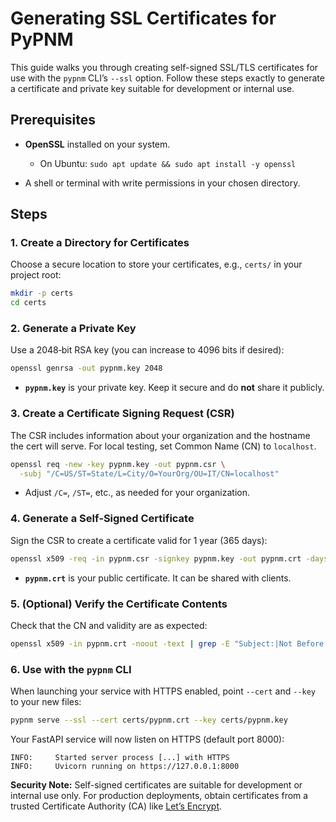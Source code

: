 # Generating SSL Certificates for PyPNM

This guide walks you through creating self-signed SSL/TLS certificates for use with the `pypnm` CLI’s `--ssl` option. Follow these steps exactly to generate a certificate and private key suitable for development or internal use.

## Prerequisites

* **OpenSSL** installed on your system.

  * On Ubuntu: `sudo apt update && sudo apt install -y openssl`
* A shell or terminal with write permissions in your chosen directory.

## Steps

### 1. Create a Directory for Certificates

Choose a secure location to store your certificates, e.g., `certs/` in your project root:

```bash
mkdir -p certs
cd certs
```

### 2. Generate a Private Key

Use a 2048‑bit RSA key (you can increase to 4096 bits if desired):

```bash
openssl genrsa -out pypnm.key 2048
```

* **`pypnm.key`** is your private key. Keep it secure and do **not** share it publicly.

### 3. Create a Certificate Signing Request (CSR)

The CSR includes information about your organization and the hostname the cert will serve. For local testing, set Common Name (CN) to `localhost`.

```bash
openssl req -new -key pypnm.key -out pypnm.csr \
  -subj "/C=US/ST=State/L=City/O=YourOrg/OU=IT/CN=localhost"
```

* Adjust `/C=`, `/ST=`, etc., as needed for your organization.

### 4. Generate a Self‑Signed Certificate

Sign the CSR to create a certificate valid for 1 year (365 days):

```bash
openssl x509 -req -in pypnm.csr -signkey pypnm.key -out pypnm.crt -days 365
```

* **`pypnm.crt`** is your public certificate. It can be shared with clients.

### 5. (Optional) Verify the Certificate Contents

Check that the CN and validity are as expected:

```bash
openssl x509 -in pypnm.crt -noout -text | grep -E "Subject:|Not Before|Not After"
```

### 6. Use with the `pypnm` CLI

When launching your service with HTTPS enabled, point `--cert` and `--key` to your new files:

```bash
pypnm serve --ssl --cert certs/pypnm.crt --key certs/pypnm.key
```

Your FastAPI service will now listen on HTTPS (default port 8000):

```
INFO:     Started server process [...] with HTTPS
INFO:     Uvicorn running on https://127.0.0.1:8000
```


**Security Note:** Self-signed certificates are suitable for development or internal use only. For production deployments, obtain certificates from a trusted Certificate Authority (CA) like [Let’s Encrypt](https://letsencrypt.org/).

